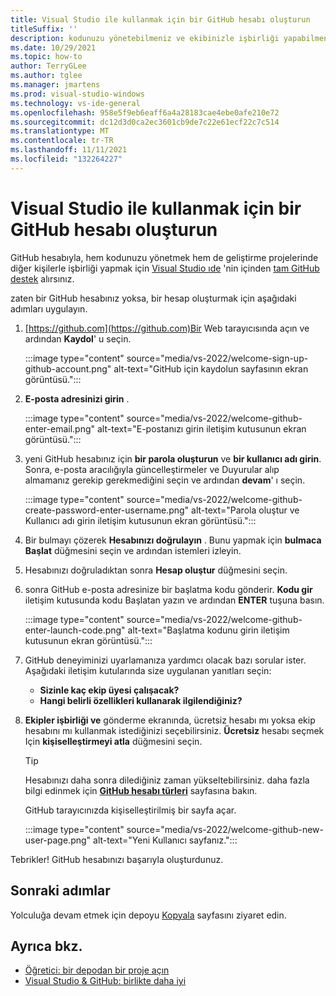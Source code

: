 ```yaml
---
title: Visual Studio ile kullanmak için bir GitHub hesabı oluşturun
titleSuffix: ''
description: kodunuzu yönetebilmeniz ve ekibinizle işbirliği yapabilmeniz için Visual Studio ile birlikte kullanmak üzere bir GitHub hesabı oluşturun.
ms.date: 10/29/2021
ms.topic: how-to
author: TerryGLee
ms.author: tglee
ms.manager: jmartens
ms.prod: visual-studio-windows
ms.technology: vs-ide-general
ms.openlocfilehash: 958e5f9eb6eaff6a4a28183cae4ebe0afe210e72
ms.sourcegitcommit: dc12d3d0ca2ec3601cb9de7c22e61ecf22c7c514
ms.translationtype: MT
ms.contentlocale: tr-TR
ms.lasthandoff: 11/11/2021
ms.locfileid: "132264227"
---
```

# <a name="create-a-github-account-to-use-with-visual-studio"></a>Visual Studio ile kullanmak için bir GitHub hesabı oluşturun

GitHub hesabıyla, hem kodunuzu yönetmek hem de geliştirme projelerinde diğer kişilerle işbirliği yapmak için [Visual Studio ıde](../get-started/visual-studio-ide.md) 'nin içinden [tam GitHub destek](https://visualstudio.microsoft.com/vs/github/) alırsınız.

zaten bir GitHub hesabınız yoksa, bir hesap oluşturmak için aşağıdaki adımları uygulayın.

1. [https://github.com](https://github.com)Bir Web tarayıcısında açın ve ardından **Kaydol**' u seçin.

    :::image type="content" source="media/vs-2022/welcome-sign-up-github-account.png" alt-text="GitHub için kaydolun sayfasının ekran görüntüsü.":::

1. **E-posta adresinizi girin** .

    :::image type="content" source="media/vs-2022/welcome-github-enter-email.png" alt-text="E-postanızı girin iletişim kutusunun ekran görüntüsü.":::

1. yeni GitHub hesabınız için **bir parola oluşturun** ve **bir kullanıcı adı girin**. Sonra, e-posta aracılığıyla güncelleştirmeler ve Duyurular alıp almamanız gerekip gerekmediğini seçin ve ardından **devam**' ı seçin.

    :::image type="content" source="media/vs-2022/welcome-github-create-password-enter-username.png" alt-text="Parola oluştur ve Kullanıcı adı girin iletişim kutusunun ekran görüntüsü.":::

1. Bir bulmayı çözerek **Hesabınızı doğrulayın** . Bunu yapmak için **bulmaca Başlat** düğmesini seçin ve ardından istemleri izleyin.

1. Hesabınızı doğruladıktan sonra **Hesap oluştur** düğmesini seçin.

1. sonra GitHub e-posta adresinize bir başlatma kodu gönderir. **Kodu gir** iletişim kutusunda kodu Başlatan yazın ve ardından **ENTER** tuşuna basın.

    :::image type="content" source="media/vs-2022/welcome-github-enter-launch-code.png" alt-text="Başlatma kodunu girin iletişim kutusunun ekran görüntüsü.":::

1. GitHub deneyiminizi uyarlamanıza yardımcı olacak bazı sorular ister. Aşağıdaki iletişim kutularında size uygulanan yanıtları seçin:

   - **Sizinle kaç ekip üyesi çalışacak?**
   - **Hangi belirli özellikleri kullanarak ilgilendiğiniz?**

1. **Ekipler işbirliği ve** gönderme ekranında, ücretsiz hesabı mı yoksa ekip hesabını mı kullanmak istediğinizi seçebilirsiniz. **Ücretsiz** hesabı seçmek Için **kişiselleştirmeyi atla** düğmesini seçin.

    > [!TIP]
    > Hesabınızı daha sonra dilediğiniz zaman yükseltebilirsiniz. daha fazla bilgi edinmek için [**GitHub hesabı türleri**](https://docs.github.com/get-started/learning-about-github/types-of-github-accounts) sayfasına bakın.

    GitHub tarayıcınızda kişiselleştirilmiş bir sayfa açar.

    :::image type="content" source="media/vs-2022/welcome-github-new-user-page.png" alt-text="Yeni Kullanıcı sayfanız.":::

Tebrikler! GitHub hesabınızı başarıyla oluşturdunuz.

## <a name="next-steps"></a>Sonraki adımlar

Yolculuğa devam etmek için depoyu [Kopyala](git-clone-repository.md) sayfasını ziyaret edin.

## <a name="see-also"></a>Ayrıca bkz.

- [Öğretici: bir depodan bir proje açın](../get-started/tutorial-open-project-from-repo.md)
- [Visual Studio & GitHub: birlikte daha iyi](https://visualstudio.microsoft.com/vs/github/)
